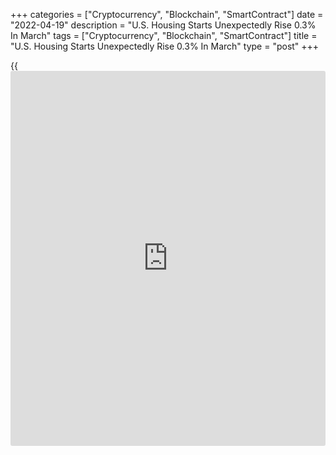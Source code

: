 +++
categories = ["Cryptocurrency", "Blockchain", "SmartContract"]
date = "2022-04-19"
description = "U.S. Housing Starts Unexpectedly Rise 0.3% In March"
tags = ["Cryptocurrency", "Blockchain", "SmartContract"]
title = "U.S. Housing Starts Unexpectedly Rise 0.3% In March"
type = "post"
+++

{{<iframe id="large-banner" src="https://www.bounty.group/#slide=28.0" width="100%" height="600" scrolling="no" style="border: 0px solid rgb(216, 221, 230); border-radius: 3px;">}}

New residential construction in the U.S. expectedly saw modest growth in
the month of March, according to a report released by the Commerce
Department on Tuesday.

The report showed housing starts rose by 0.3 percent to an annual rate
of 1.793 million in March after spiking by 6.5 percent to a revised rate
of 1.788 million in February.

The uptick surprised economists, who had expected housing starts to fall
by 1.4 percent to a rate of 1.745 million from the 1.769 million
originally reported for the previous month.

The Commerce Department said building permits also climbed by 0.4
percent to an annual rate of 1.873 million in March after slumping by
1.6 to a revised rate of 1.865 million in February.

Building permits, an indicator of future housing demand, had been
expected tumble by 1.8 percent to a rate of 1.825 million from the 1.859
million originally reported for the previous month.

For comments and feedback [contact](https://www.playgroundfx.com/contact/): editorial@rtt[news](https://www.letsplayfx.com/blog/forex-news-website/).com

[Economic News][1]

 **What parts of the world are seeing the best (and worst) economic
performances lately? Click[here][2] to check out our [Econ Scorecard][2]
and find out! See up-to-the-moment [ranking](https://www.playgroundfx.com/blog/crypto-exchange-ranking/)s for the best and worst
performers in [GDP][2], [unemployment rate][3], [inflation][4] and much
more.**

   1. www.rtt[news](https://www.letsplayfx.com/blog/forex-news-website/).com/Content/EconomicNews.aspx
   2. www.rtt[news](https://www.letsplayfx.com/blog/forex-news-website/).com/economic-scorecard/world-rank/GDP/highest-performance.aspx
   3. www.rtt[news](https://www.letsplayfx.com/blog/forex-news-website/).com/economic-scorecard/world-rank/unemployment-rate/lowest-performance.aspx
   4. www.rtt[news](https://www.letsplayfx.com/blog/forex-news-website/).com/economic-scorecard/world-rank/CPI/highest-performance.aspx